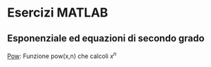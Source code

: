 # Esercizi MATLAB

## Esponenziale ed equazioni di secondo grado

[Pow](./pow.mat): Funzione pow(x,n) che calcoli $x^n$
